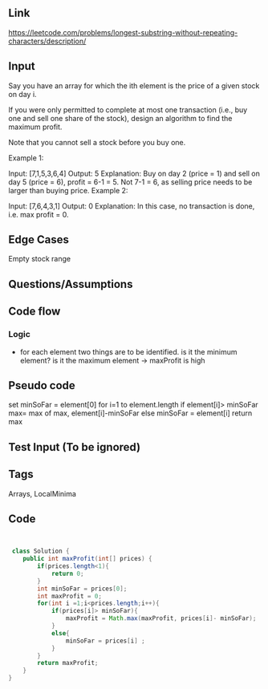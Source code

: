 ## Link

https://leetcode.com/problems/longest-substring-without-repeating-characters/description/
## Input
Say you have an array for which the ith element is the price of a given stock on day i.

If you were only permitted to complete at most one transaction (i.e., buy one and sell one share of the stock), design an algorithm to find the maximum profit.

Note that you cannot sell a stock before you buy one.

Example 1:

Input: [7,1,5,3,6,4]
Output: 5
Explanation: Buy on day 2 (price = 1) and sell on day 5 (price = 6), profit = 6-1 = 5.
             Not 7-1 = 6, as selling price needs to be larger than buying price.
Example 2:

Input: [7,6,4,3,1]
Output: 0
Explanation: In this case, no transaction is done, i.e. max profit = 0.


## Edge Cases
Empty stock range

## Questions/Assumptions

## Code flow
### Logic
- for each element two things are to be identified. 
    is it the minimum element?
    is it the maximum element -> maxProfit is high


## Pseudo code
set minSoFar = element[0]
for i=1 to element.length
    if element[i]> minSoFar 
        max= max of max, element[i]-minSoFar
    else
        minSoFar = element[i]
return max



## Test Input (To be ignored)


## Tags
Arrays, LocalMinima
## Code
```java


 class Solution {
    public int maxProfit(int[] prices) {
        if(prices.length<1){
            return 0;
        }
        int minSoFar = prices[0];
        int maxProfit = 0;
        for(int i =1;i<prices.length;i++){
            if(prices[i]> minSoFar){
                maxProfit = Math.max(maxProfit, prices[i]- minSoFar);
            }
            else{
                minSoFar = prices[i] ;
            }
        }
        return maxProfit;
    }
}
```